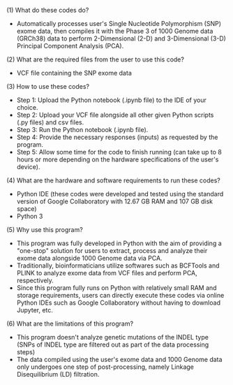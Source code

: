 (1) What do these codes do?
- Automatically processes user's Single Nucleotide Polymorphism (SNP) exome data, then compiles it with the Phase 3 of 1000 Genome data (GRCh38) data to perform 2-Dimensional (2-D) and 3-Dimensional (3-D) Principal Component Analysis (PCA).

(2) What are the required files from the user to use this code?
- VCF file containing the SNP exome data

(3) How to use these codes?
- Step 1: Upload the Python notebook (.ipynb file) to the IDE of your choice.
- Step 2: Upload your VCF file alongside all other given Python scripts (.py files) and csv files.
- Step 3: Run the Python notebook (.ipynb file).
- Step 4: Provide the necessary responses (inputs) as requested by the program.
- Step 5: Allow some time for the code to finish running (can take up to 8 hours or more depending on the hardware specifications of the user's device).

(4) What are the hardware and software requirements to run these codes?
- Python IDE (these codes were developed and tested using the standard version of Google Collaboratory with 12.67 GB RAM and 107 GB disk space)
- Python 3

(5) Why use this program?
- This program was fully developed in Python with the aim of providing a "one-stop" solution for users to extract, process and analyze their exome data alongside 1000 Genome data via PCA.
- Traditionally, bioinformaticians utilize softwares such as BCFTools and PLINK to analyze exome data from VCF files and perform PCA, respectively.
- Since this program fully runs on Python with relatively small RAM and storage requirements, users can directly execute these codes via online Python IDEs such as Google Collaboratory without having to download Jupyter, etc.

(6) What are the limitations of this program?
- This program doesn't analyze genetic mutations of the INDEL type (SNPs of INDEL type are filtered out as part of the data processing steps)
- The data compiled using the user's exome data and 1000 Genome data only undergoes one step of post-processing, namely Linkage Disequilibrium (LD) filtration.
